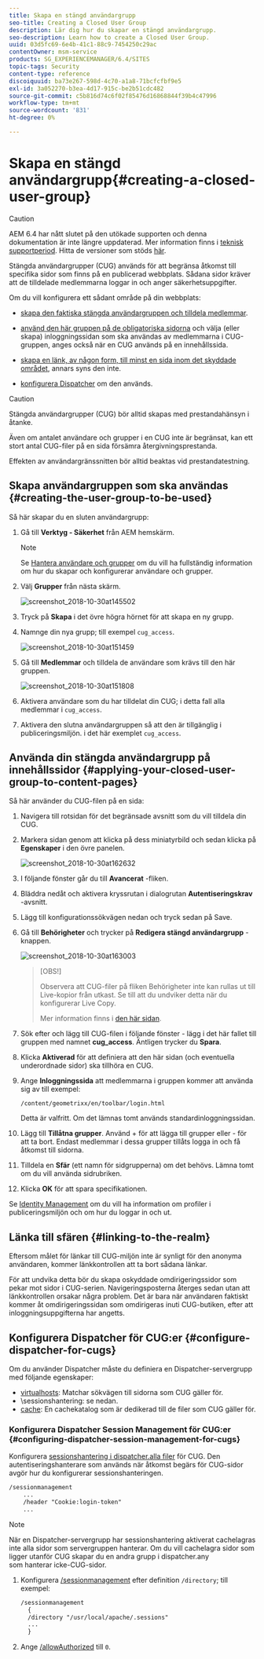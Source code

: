 ```yaml
---
title: Skapa en stängd användargrupp
seo-title: Creating a Closed User Group
description: Lär dig hur du skapar en stängd användargrupp.
seo-description: Learn how to create a Closed User Group.
uuid: 03d5fc69-6e4b-41c1-88c9-7454250c29ac
contentOwner: msm-service
products: SG_EXPERIENCEMANAGER/6.4/SITES
topic-tags: Security
content-type: reference
discoiquuid: ba73e267-598d-4c70-a1a8-71bcfcfbf9e5
exl-id: 3a052270-b3ea-4d17-915c-be2b51cdc482
source-git-commit: c5b816d74c6f02f85476d16868844f39b4c47996
workflow-type: tm+mt
source-wordcount: '831'
ht-degree: 0%

---
```


# Skapa en stängd användargrupp{#creating-a-closed-user-group}

>[!CAUTION]
>
>AEM 6.4 har nått slutet på den utökade supporten och denna dokumentation är inte längre uppdaterad. Mer information finns i [teknisk supportperiod](https://helpx.adobe.com/support/programs/eol-matrix.html). Hitta de versioner som stöds [här](https://experienceleague.adobe.com/docs/).

Stängda användargrupper (CUG) används för att begränsa åtkomst till specifika sidor som finns på en publicerad webbplats. Sådana sidor kräver att de tilldelade medlemmarna loggar in och anger säkerhetsuppgifter.

Om du vill konfigurera ett sådant område på din webbplats:

* [skapa den faktiska stängda användargruppen och tilldela medlemmar](#creating-the-user-group-to-be-used).

* [använd den här gruppen på de obligatoriska sidorna](#applying-your-closed-user-group-to-content-pages) och välja (eller skapa) inloggningssidan som ska användas av medlemmarna i CUG-gruppen, anges också när en CUG används på en innehållssida.

* [skapa en länk, av någon form, till minst en sida inom det skyddade området](#linking-to-the-realm), annars syns den inte.
* [konfigurera Dispatcher](#configure-dispatcher-for-cugs) om den används.

>[!CAUTION]
>
>Stängda användargrupper (CUG) bör alltid skapas med prestandahänsyn i åtanke.
>
>Även om antalet användare och grupper i en CUG inte är begränsat, kan ett stort antal CUG-filer på en sida försämra återgivningsprestanda.
>
>Effekten av användargränssnitten bör alltid beaktas vid prestandatestning.

## Skapa användargruppen som ska användas {#creating-the-user-group-to-be-used}

Så här skapar du en sluten användargrupp:

1. Gå till **Verktyg - Säkerhet** från AEM hemskärm.

   >[!NOTE]
   >
   >Se [Hantera användare och grupper](/help/sites-administering/security.md#managing-users-and-groups) om du vill ha fullständig information om hur du skapar och konfigurerar användare och grupper.

1. Välj **Grupper** från nästa skärm.

   ![screenshot_2018-10-30at145502](assets/screenshot_2018-10-30at145502.png)

1. Tryck på **Skapa** i det övre högra hörnet för att skapa en ny grupp.
1. Namnge din nya grupp; till exempel `cug_access`.

   ![screenshot_2018-10-30at151459](assets/screenshot_2018-10-30at151459.png)

1. Gå till **Medlemmar** och tilldela de användare som krävs till den här gruppen.

   ![screenshot_2018-10-30at151808](assets/screenshot_2018-10-30at151808.png)

1. Aktivera användare som du har tilldelat din CUG; i detta fall alla medlemmar i `cug_access`.
1. Aktivera den slutna användargruppen så att den är tillgänglig i publiceringsmiljön. i det här exemplet `cug_access`.

## Använda din stängda användargrupp på innehållssidor {#applying-your-closed-user-group-to-content-pages}

Så här använder du CUG-filen på en sida:

1. Navigera till rotsidan för det begränsade avsnitt som du vill tilldela din CUG.
1. Markera sidan genom att klicka på dess miniatyrbild och sedan klicka på **Egenskaper** i den övre panelen.

   ![screenshot_2018-10-30at162632](assets/screenshot_2018-10-30at162632.png)

1. I följande fönster går du till **Avancerat** -fliken.
1. Bläddra nedåt och aktivera kryssrutan i dialogrutan **Autentiseringskrav** -avsnitt.

1. Lägg till konfigurationssökvägen nedan och tryck sedan på Save.
1. Gå till **Behörigheter** och trycker på **Redigera stängd användargrupp** -knappen.

   ![screenshot_2018-10-30at163003](assets/screenshot_2018-10-30at163003.png)

   >[OBS!]
   >
   > Observera att CUG-filer på fliken Behörigheter inte kan rullas ut till Live-kopior från utkast. Se till att du undviker detta när du konfigurerar Live Copy.
   >
   > Mer information finns i [den här sidan](closed-user-groups.md#aem-livecopy).

1. Sök efter och lägg till CUG-filen i följande fönster - lägg i det här fallet till gruppen med namnet **cug_access**. Äntligen trycker du **Spara**.
1. Klicka **Aktiverad** för att definiera att den här sidan (och eventuella underordnade sidor) ska tillhöra en CUG.
1. Ange **Inloggningssida** att medlemmarna i gruppen kommer att använda sig av till exempel:

   `/content/geometrixx/en/toolbar/login.html`

   Detta är valfritt. Om det lämnas tomt används standardinloggningssidan.

1. Lägg till **Tillåtna grupper**. Använd + för att lägga till grupper eller - för att ta bort. Endast medlemmar i dessa grupper tillåts logga in och få åtkomst till sidorna.
1. Tilldela en **Sfär** (ett namn för sidgrupperna) om det behövs. Lämna tomt om du vill använda sidrubriken.
1. Klicka **OK** för att spara specifikationen.

Se [Identity Management](/help/sites-administering/identity-management.md) om du vill ha information om profiler i publiceringsmiljön och om hur du loggar in och ut.

## Länka till sfären {#linking-to-the-realm}

Eftersom målet för länkar till CUG-miljön inte är synligt för den anonyma användaren, kommer länkkontrollen att ta bort sådana länkar.

För att undvika detta bör du skapa oskyddade omdirigeringssidor som pekar mot sidor i CUG-serien. Navigeringsposterna återges sedan utan att länkkontrollen orsakar några problem. Det är bara när användaren faktiskt kommer åt omdirigeringssidan som omdirigeras inuti CUG-butiken, efter att inloggningsuppgifterna har angetts.

## Konfigurera Dispatcher för CUG:er {#configure-dispatcher-for-cugs}

Om du använder Dispatcher måste du definiera en Dispatcher-servergrupp med följande egenskaper:

* [virtualhosts](https://helpx.adobe.com/experience-manager/dispatcher/using/dispatcher-configuration.html#identifying-virtual-hosts-virtualhosts): Matchar sökvägen till sidorna som CUG gäller för.
* \sessionshantering: se nedan.
* [cache](https://helpx.adobe.com/experience-manager/dispatcher/using/dispatcher-configuration.html#configuring-the-dispatcher-cache-cache): En cachekatalog som är dedikerad till de filer som CUG gäller för.

### Konfigurera Dispatcher Session Management för CUG:er {#configuring-dispatcher-session-management-for-cugs}

Konfigurera [sessionshantering i dispatcher.alla filer](https://helpx.adobe.com/experience-manager/dispatcher/using/dispatcher-configuration.html#enabling-secure-sessions-sessionmanagement) för CUG. Den autentiseringshanterare som används när åtkomst begärs för CUG-sidor avgör hur du konfigurerar sessionshanteringen.

```xml
/sessionmanagement
    ...
    /header "Cookie:login-token" 
    ...
```

>[!NOTE]
>
>När en Dispatcher-servergrupp har sessionshantering aktiverat cachelagras inte alla sidor som servergruppen hanterar. Om du vill cachelagra sidor som ligger utanför CUG skapar du en andra grupp i dispatcher.any\
>som hanterar icke-CUG-sidor.

1. Konfigurera [/sessionmanagement](https://helpx.adobe.com/experience-manager/dispatcher/using/dispatcher-configuration.html#enabling-secure-sessions-sessionmanagement) efter definition `/directory`; till exempel:

   ```xml
   /sessionmanagement
     {
     /directory "/usr/local/apache/.sessions"
     ...
     }
   ```

1. Ange [/allowAuthorized](https://helpx.adobe.com/experience-manager/dispatcher/using/dispatcher-configuration.html#caching-when-authentication-is-used) till `0`.
